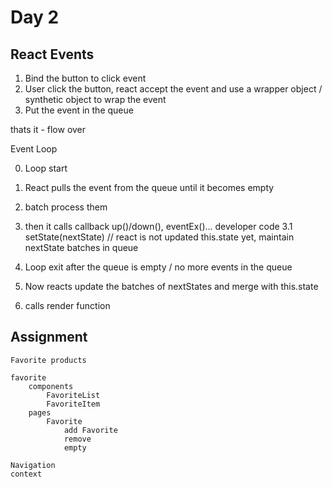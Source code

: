 # Day 2

## React Events

1. Bind the button to click event
2. User click the button, react accept the event and use a wrapper object / synthetic object to wrap the event
3. Put the event in the queue 

thats it - flow over

Event Loop

0. Loop start
1. React pulls the event from the queue until it becomes empty
2. batch process them
3. then it calls callback up()/down(), eventEx()... developer code
    3.1 setState(nextState) // react is not updated this.state yet, maintain nextState batches in queue
4. Loop exit after the queue is empty / no more events in the queue

5. Now reacts update the batches of nextStates and merge with this.state
6. calls render function



## Assignment
    Favorite products

    favorite
        components
            FavoriteList
            FavoriteItem
        pages
            Favorite
                add Favorite
                remove
                empty

    Navigation
    context


